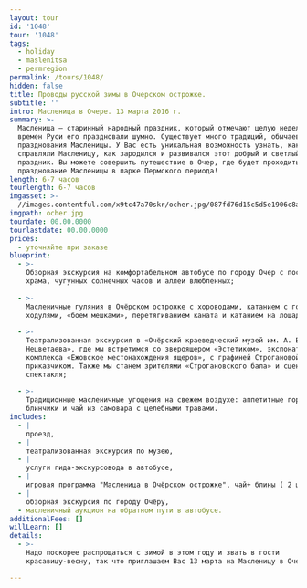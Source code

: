 ```yaml
---
layout: tour
id: '1048'
tour: '1048'
tags:
  - holiday
  - maslenitsa
  - permregion
permalink: /tours/1048/
hidden: false
title: Проводы русской зимы в Очерском острожке.
subtitle: ''
intro: Масленица в Очере. 13 марта 2016 г.
summary: >-
  Масленица — старинный народный праздник, который отмечают целую неделю. Еще со
  времен Руси его праздновали шумно. Существует много традиций, обычаев
  празднования Масленицы. У Вас есть уникальная возможность узнать, как раньше
  справляли Масленицу, как зародился и развивался этот добрый и светлый
  праздник. Вы можете совершить путешествие в Очер, где будет проходить
  празднование Масленицы в парке Пермского периода!
length: 6-7 часов
tourlength: 6-7 часов
imgasset: >-
  //images.contentful.com/x9tc47a70skr/ocher.jpg/087fd76d15c5d5e1906c8a4633d6f333/ocher.jpg
imgpath: ocher.jpg
tourdate: 00.00.0000
tourlastdate: 00.00.0000
prices:
  - уточняйте при заказе
blueprint:
  - >-
    Обзорная экскурсия на комфортабельном автобусе по городу Очер с посещением
    храма, чугунных солнечных часов и аллеи влюбленных;
     
  - >-
    Масленичные гуляния в Очёрском острожке с хороводами, катанием с горки,
    ходулями, «боем мешками», перетягиванием каната и катанием на лошадях.
     
  - >-
    Театрализованная экскурсия в «Очёрский краеведческий музей им. А. В.
    Нецветаева», где мы встретимся со звероящером «Эстетиком», экспонатами
    комплекса «Ежовское местонахождения ящеров», с графиней Строгановой и ее
    приказчиком. Также мы станем зрителями «Строгановского бала» и сцены из
    спектакля;
     
  - >-
    Традиционные масленичные угощения на свежем воздухе: аппетитные горячие
    блинчики и чай из самовара с целебными травами.
includes:
  - |
    проезд,
  - |
    театрализованная экскурсия по музею,
  - |
    услуги гида-экскурсовода в автобусе,
  - |
    игровая программа "Масленица в Очёрском острожке", чай+ блины ( 2 шт),
  - |
    обзорная экскурсия по городу Очёру,
  - масленичный аукцион на обратном пути в автобусе.
additionalFees: []
willLearn: []
details:
  - >-
    Надо поскорее распрощаться с зимой в этом году и звать в гости
    красавицу-весну, так что приглашаем Вас 13 марта на Масленицу в Очер!

---
```

